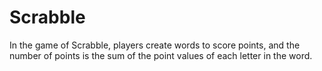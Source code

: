 # Scrabble
In the game of Scrabble, players create words to score points, and the number of points is the sum of the point values of each letter in the word.
